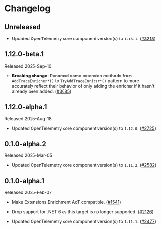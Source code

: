 # Changelog

## Unreleased

* Updated OpenTelemetry core component version(s) to `1.13.1`.
  ([#3218](https://github.com/open-telemetry/opentelemetry-dotnet-contrib/pull/3218))

## 1.12.0-beta.1

Released 2025-Sep-10

* **Breaking change**: Renamed some extension methods from `AddTraceEnricher*()`
  to `TryAddTraceEnricer*()` pattern to more accurately reflect their behavior of
  only adding the enricher if it hasn't already been added.
  ([#3085](https://github.com/open-telemetry/opentelemetry-dotnet-contrib/pull/3085))

## 1.12.0-alpha.1

Released 2025-Aug-18

* Updated OpenTelemetry core component version(s) to `1.12.0`.
  ([#2725](https://github.com/open-telemetry/opentelemetry-dotnet-contrib/pull/2725))

## 0.1.0-alpha.2

Released 2025-Mar-05

* Updated OpenTelemetry core component version(s) to `1.11.2`.
  ([#2582](https://github.com/open-telemetry/opentelemetry-dotnet-contrib/pull/2582))

## 0.1.0-alpha.1

Released 2025-Feb-07

* Make Extensions.Enrichment AoT compatible.
  ([#1541](https://github.com/open-telemetry/opentelemetry-dotnet-contrib/pull/1541))

* Drop support for .NET 6 as this target is no longer supported.
  ([#2126](https://github.com/open-telemetry/opentelemetry-dotnet-contrib/pull/2126))

* Updated OpenTelemetry core component version(s) to `1.11.1`.
  ([#2477](https://github.com/open-telemetry/opentelemetry-dotnet-contrib/pull/2477))
